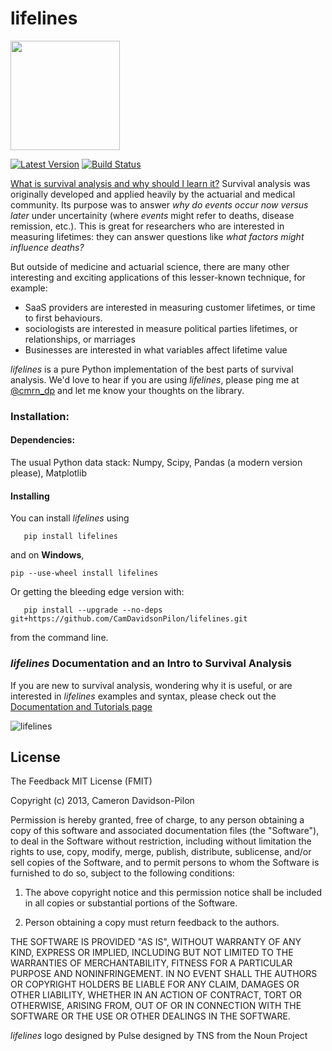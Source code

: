 lifelines
===========
<img src="http://i.imgur.com/pwGRqiR.png" height=175 />

[![Latest Version](https://pypip.in/v/lifelines/badge.png)](https://pypi.python.org/pypi/lifelines/)
[![Build Status](https://travis-ci.org/CamDavidsonPilon/lifelines.svg?branch=master)](https://travis-ci.org/CamDavidsonPilon/lifelines)

[What is survival analysis and why should I learn it?](http://lifelines.readthedocs.org/en/latest/Survival%20Analysis%20intro.html)
 Survival analysis was originally developed and applied heavily by the actuarial and medical community. Its purpose was to answer *why do events occur now versus later* under uncertainity (where *events* might refer to deaths, disease remission, etc.). This is great for researchers who are interested in measuring lifetimes: they can answer questions like *what factors might influence deaths?*

But outside of medicine and actuarial science, there are many other interesting and exciting applications of this 
lesser-known technique, for example:
- SaaS providers are interested in measuring customer lifetimes, or time to first behaviours.
- sociologists are interested in measure political parties lifetimes, or relationships, or marriages
- Businesses are interested in what variables affect lifetime value

*lifelines* is a pure Python implementation of the best parts of survival analysis. We'd love to hear if you are using *lifelines*, please ping me at [@cmrn_dp](https://twitter.com/Cmrn_DP) and let me know your 
thoughts on the library. 

### Installation:


#### Dependencies:

The usual Python data stack: Numpy, Scipy, Pandas (a modern version please), Matplotlib

#### Installing

You can install *lifelines* using 
      
       pip install lifelines

and on **Windows**,

    pip --use-wheel install lifelines

Or getting the bleeding edge version with:


       pip install --upgrade --no-deps git+https://github.com/CamDavidsonPilon/lifelines.git


from the command line. 


### *lifelines* Documentation and an Intro to Survival Analysis

If you are new to survival analysis, wondering why it is useful, or are interested in *lifelines* examples and syntax,
please check out the [Documentation and Tutorials page](http://lifelines.readthedocs.org/en/latest/index.html)


![lifelines](http://i.imgur.com/QXW71zA.png)


## License

The Feedback MIT License (FMIT) 

Copyright (c) 2013, Cameron Davidson-Pilon

Permission is hereby granted, free of charge, to any person obtaining a copy of
this software and associated documentation files (the "Software"), to deal in
the Software without restriction, including without limitation the rights to
use, copy, modify, merge, publish, distribute, sublicense, and/or sell copies of
the Software, and to permit persons to whom the Software is furnished to do so,
subject to the following conditions:

1. The above copyright notice and this permission notice shall be included in all
copies or substantial portions of the Software.

2. Person obtaining a copy must return feedback to the authors.

THE SOFTWARE IS PROVIDED "AS IS", WITHOUT WARRANTY OF ANY KIND, EXPRESS OR
IMPLIED, INCLUDING BUT NOT LIMITED TO THE WARRANTIES OF MERCHANTABILITY, FITNESS
FOR A PARTICULAR PURPOSE AND NONINFRINGEMENT. IN NO EVENT SHALL THE AUTHORS OR
COPYRIGHT HOLDERS BE LIABLE FOR ANY CLAIM, DAMAGES OR OTHER LIABILITY, WHETHER
IN AN ACTION OF CONTRACT, TORT OR OTHERWISE, ARISING FROM, OUT OF OR IN
CONNECTION WITH THE SOFTWARE OR THE USE OR OTHER DEALINGS IN THE SOFTWARE.


*lifelines* logo designed by Pulse designed by TNS from the Noun Project
